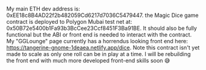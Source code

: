 My main ETH dev address is: 0xEE18c8B4AD22f2b482059Cd6217d7036C5479447.
the Magic Dice game contract is deployed to Polygon Mubai test net at: 0x50B72e5400b1Fa93b3BcCee23Ccf8451F3Ba91BE. It should also be fully functional but the ABI or front end is needed to interact with the contract. My "GGLounge" page currently has a horrendus looking front end here: https://tangerine-gnome-1deaea.netlify.app/dice. Note this contract isn't yet made to scale as only one roll can be in play at a time. I will be rebuilding the front end with much more developed front-end skills soon 😅
